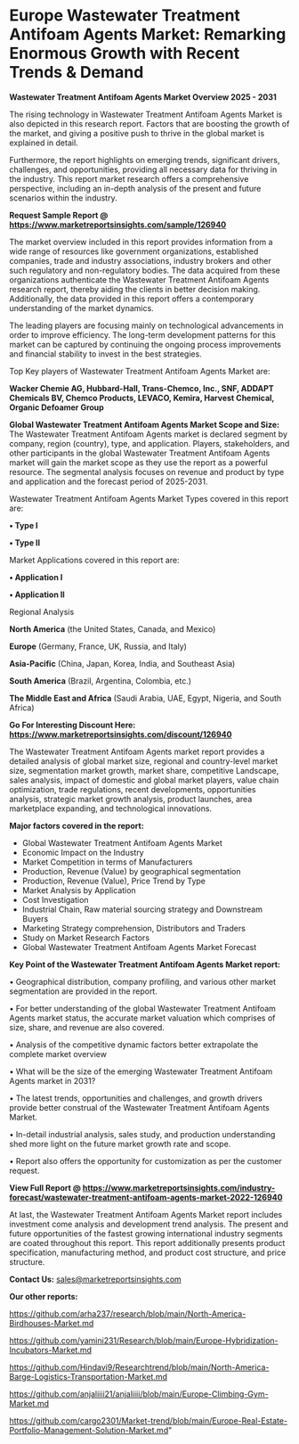 # Europe Wastewater Treatment Antifoam Agents Market: Remarking Enormous Growth with Recent Trends & Demand

<Strong> Wastewater Treatment Antifoam Agents Market Overview 2025 - 2031</strong>

The rising technology in Wastewater Treatment Antifoam Agents Market is also depicted in this research report. Factors that are boosting the growth of the market, and giving a positive push to thrive in the global market is explained in detail.

Furthermore, the report highlights on emerging trends, significant drivers, challenges, and opportunities, providing all necessary data for thriving in the industry. This report market research offers a comprehensive perspective, including an in-depth analysis of the present and future scenarios within the industry.

<strong>Request Sample Report @ <a href=https://www.marketreportsinsights.com/sample/126940>https://www.marketreportsinsights.com/sample/126940</a></strong>

The market overview included in this report provides information from a wide range of resources like government organizations, established companies, trade and industry associations, industry brokers and other such regulatory and non-regulatory bodies. The data acquired from these organizations authenticate the Wastewater Treatment Antifoam Agents research report, thereby aiding the clients in better decision making. Additionally, the data provided in this report offers a contemporary understanding of the market dynamics.

The leading players are focusing mainly on technological advancements in order to improve efficiency. The long-term development patterns for this market can be captured by continuing the ongoing process improvements and financial stability to invest in the best strategies.

Top Key players of Wastewater Treatment Antifoam Agents Market are:

<strong>Wacker Chemie AG, Hubbard-Hall, Trans-Chemco, Inc., SNF, ADDAPT Chemicals BV, Chemco Products, LEVACO, Kemira, Harvest Chemical, Organic Defoamer Group</strong>

<strong><b>Global Wastewater Treatment Antifoam Agents Market Scope and Size:</b></strong>
The Wastewater Treatment Antifoam Agents market is declared segment by company, region (country), type, and application. Players, stakeholders, and other participants in the global Wastewater Treatment Antifoam Agents market will gain the market scope as they use the report as a powerful resource. The segmental analysis focuses on revenue and product by type and application and the forecast period of 2025-2031.

Wastewater Treatment Antifoam Agents Market Types covered in this report are:

<strong>• Type I

• Type II</strong>

Market Applications covered in this report are:

<strong>• Application I

• Application II</strong> 

Regional Analysis

<strong>North America</strong> (the United States, Canada, and Mexico)

<strong>Europe</strong> (Germany, France, UK, Russia, and Italy)

<strong>Asia-Pacific</strong> (China, Japan, Korea, India, and Southeast Asia)

<strong>South America</strong> (Brazil, Argentina, Colombia, etc.)

<strong>The Middle East and Africa</strong> (Saudi Arabia, UAE, Egypt, Nigeria, and South Africa)

<strong>Go For Interesting Discount Here: <a href=https://www.marketreportsinsights.com/discount/126940>https://www.marketreportsinsights.com/discount/126940</a></strong>

The Wastewater Treatment Antifoam Agents market report provides a detailed analysis of global market size, regional and country-level market size, segmentation market growth, market share, competitive Landscape, sales analysis, impact of domestic and global market players, value chain optimization, trade regulations, recent developments, opportunities analysis, strategic market growth analysis, product launches, area marketplace expanding, and technological innovations.

<strong><b>Major factors covered in the report:</b></strong>
<ul>
  <li>Global Wastewater Treatment Antifoam Agents Market </li>
  <li>Economic Impact on the Industry</li>
  <li>Market Competition in terms of Manufacturers</li>
  <li>Production, Revenue (Value) by geographical segmentation</li>
  <li>Production, Revenue (Value), Price Trend by Type</li>
  <li>Market Analysis by Application</li>
  <li>Cost Investigation</li>
  <li>Industrial Chain, Raw material sourcing strategy and Downstream Buyers</li>
  <li>Marketing Strategy comprehension, Distributors and Traders</li>
  <li>Study on Market Research Factors</li>
  <li>Global Wastewater Treatment Antifoam Agents Market Forecast</li>
</ul>

<strong><b>Key Point of the Wastewater Treatment Antifoam Agents Market report:</b></strong>

• Geographical distribution, company profiling, and various other market segmentation are provided in the report.

• For better understanding of the global Wastewater Treatment Antifoam Agents market status, the accurate market valuation which comprises of size, share, and revenue are also covered.

• Analysis of the competitive dynamic factors better extrapolate the complete market overview

• What will be the size of the emerging Wastewater Treatment Antifoam Agents market in 2031?

• The latest trends, opportunities and challenges, and growth drivers provide better construal of the Wastewater Treatment Antifoam Agents Market.

• In-detail industrial analysis, sales study, and production understanding shed more light on the future market growth rate and scope.

• Report also offers the opportunity for customization as per the customer request.

<strong><b>View Full Report @ <a href=https://www.marketreportsinsights.com/industry-forecast/wastewater-treatment-antifoam-agents-market-2022-126940>https://www.marketreportsinsights.com/industry-forecast/wastewater-treatment-antifoam-agents-market-2022-126940</a></b></strong>


At last, the Wastewater Treatment Antifoam Agents Market report includes investment come analysis and development trend analysis. The present and future opportunities of the fastest growing international industry segments are coated throughout this report. This report additionally presents product specification, manufacturing method, and product cost structure, and price structure.

<strong>Contact Us:</strong>
sales@marketreportsinsights.com

<strong>Our other reports:</strong>

<a href=https://github.com/arha237/research/blob/main/North-America-Birdhouses-Market.md>https://github.com/arha237/research/blob/main/North-America-Birdhouses-Market.md</a>

<a href=https://github.com/yamini231/Research/blob/main/Europe-Hybridization-Incubators-Market.md>https://github.com/yamini231/Research/blob/main/Europe-Hybridization-Incubators-Market.md</a>

<a href=https://github.com/Hindavi9/Researchtrend/blob/main/North-America-Barge-Logistics-Transportation-Market.md>https://github.com/Hindavi9/Researchtrend/blob/main/North-America-Barge-Logistics-Transportation-Market.md</a>

<a href=https://github.com/anjaliiii21/anjaliiii/blob/main/Europe-Climbing-Gym-Market.md>https://github.com/anjaliiii21/anjaliiii/blob/main/Europe-Climbing-Gym-Market.md</a>

<a href=https://github.com/cargo2301/Market-trend/blob/main/Europe-Real-Estate-Portfolio-Management-Solution-Market.md>https://github.com/cargo2301/Market-trend/blob/main/Europe-Real-Estate-Portfolio-Management-Solution-Market.md</a>"
